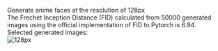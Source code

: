 Generate anime faces at the resolution of 128px <br>
The Frechet Inception Distance (FID) calculated from 50000 generated images using the official implementation of FID to Pytorch is 6.94. <br>
Selected generated images: <br>
![128px](https://user-images.githubusercontent.com/61887245/227412924-b9481af3-15e2-499c-a0d0-a2ef3d12e0ee.png)
